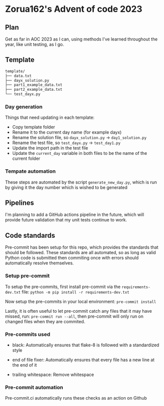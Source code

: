 # Zorua162's Advent of code 2023

## Plan

Get as far in AOC 2023 as I can, using methods I've learned throughout the year, like
unit testing, as I go.

## Template

```bash
template/
├── data.txt
├── dayx_solution.py
├── part1_example_data.txt
├── part2_example_data.txt
└── test_dayx.py
```

### Day generation

Things that need updating in each template:

- Copy template folder
- Rename it to the current day name (for example dayx)
- Rename the solution file, so `dayx_solution.py` -> `day1_solution.py`
- Rename the test file, so `test_dayx.py` -> `test_day1.py`
- Update the import path in the test file
- Update the `current_day` variable in both files to be the name of the current folder

### Tempate automation

These steps are automated by the script `generate_new_day.py`, which is run by giving
it the day number which is wished to be generated

## Pipelines

I'm planning to add a GitHub actions pipeline in the future, which will provide future
validation that my unit tests continue to work.

## Code standards

Pre-commit has been setup for this repo, which provides the standards that should be
followed. These standards are all automated, so as long as valid Python code is
submitted then commiting once with errors should automatically resolve themselves.

### Setup pre-commit

To setup the pre-commits, first install pre-commit via the `requirements-dev.txt` file:
`python -m pip install -r requirements-dev.txt`

Now setup the pre-commits in your local environment:
`pre-commit install`

Lastly, it is often useful to let pre-commit catch any files that it may have missed,
run: `pre-commit run --all`, then pre-commit will only run on changed files when they
are commited.

### Pre-commits used

- black: Automatically ensures that flake-8 is followed with a standardized style

- end of file fixer: Automatically ensures that every file has a new line at the end of
 it

- trailing whitespace: Remove whitespace

### Pre-commit automation

Pre-commit.ci automatically runs these checks as an action on Github

